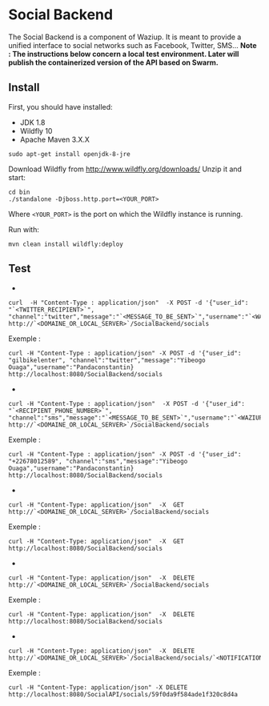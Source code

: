 
Social Backend
==============

The Social Backend is a component of Waziup.
It is meant to provide a unified interface to social networks such as Facebook, Twitter, SMS...
**Note  : The instructions below concern a local test environment. Later will publish the containerized version of the API based on Swarm.**


Install
-------

First, you should have installed:
- JDK 1.8
- Wildfly 10
- Apache Maven 3.X.X

```
sudo apt-get install openjdk-8-jre
```
Download Wildfly from http://www.wildfly.org/downloads/
Unzip it and start:
```
cd bin
./standalone -Djboss.http.port=<YOUR_PORT>
```
Where `<YOUR_PORT>` is the port on which the Wildfly instance is running.

Run with:
```
mvn clean install wildfly:deploy
```


Test
-----

- ~~~~**Send a Twitter message**~~~~

```
curl  -H "Content-Type : application/json"  -X POST -d '{"user_id": "`<TWITTER_RECIPIENT>`", "channel":"twitter","message":"`<MESSAGE_TO_BE_SENT>`","username":"`<WAZIUP_USER_CONNECTED>`"} http://`<DOMAINE_OR_LOCAL_SERVER>`/SocialBackend/socials
```

Exemple :
```
curl -H "Content-Type : application/json" -X POST -d '{"user_id": "gilbikelenter", "channel":"twitter","message":"Yibeogo Ouaga","username":"Pandaconstantin} http://localhost:8080/SocialBackend/socials
```


- ~~~~**Send a SMS message**~~~~

```
curl -H "Content-Type : application/json"  -X POST -d '{"user_id": "`<RECIPIENT_PHONE_NUMBER>`", "channel":"sms","message":"`<MESSAGE_TO_BE_SENT>`","username":"`<WAZIUP_USER_CONNECTED>`"} http://`<DOMAINE_OR_LOCAL_SERVER>`/SocialBackend/socials
```

Exemple :
```
curl -H "Content-Type : application/json" -X POST -d '{"user_id": "+22678012589", "channel":"sms","message":"Yibeogo Ouaga","username":"Pandaconstantin} http://localhost:8080/SocialBackend/socials
```

- ~~~~**Retrieve notifications**~~~~

```
curl -H "Content-Type: application/json"  -X  GET   http://`<DOMAINE_OR_LOCAL_SERVER>`/SocialBackend/socials

```
Exemple : 

```
curl -H "Content-Type: application/json"  -X  GET   http://localhost:8080/SocialBackend/socials

```

- ~~~~**Delete all the notifications**~~~~


```
curl -H "Content-Type: application/json"  -X  DELETE   http://`<DOMAINE_OR_LOCAL_SERVER>`/SocialBackend/socials

```

Exemple : 

```
curl -H "Content-Type: application/json"  -X  DELETE   http://localhost:8080/SocialBackend/socials

```


- ~~~~**Delete a specific notification**~~~~

```
curl -H "Content-Type: application/json"  -X  DELETE   http://`<DOMAINE_OR_LOCAL_SERVER>`/SocialBackend/socials/`<NOTIFICATION_ID>`

```
Exemple :

```
curl -H "Content-Type: application/json" -X DELETE  http://localhost:8080/SocialAPI/socials/59f0da9f584ade1f320c8d4a

```

